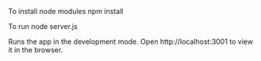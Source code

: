 To install node modules
npm install

To run
node server.js

Runs the app in the development mode. 
Open http://localhost:3001 to view it in the browser.